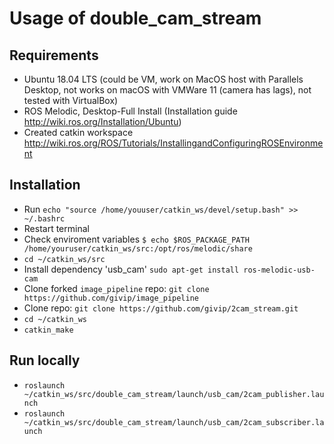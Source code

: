 # Usage of double_cam_stream

## Requirements
- Ubuntu 18.04 LTS (could be VM, work on MacOS host with Parallels Desktop,
    not works on macOS with VMWare 11 (camera has lags), not tested with VirtualBox)
- ROS Melodic, Desktop-Full Install (Installation guide http://wiki.ros.org/Installation/Ubuntu)
- Created catkin workspace http://wiki.ros.org/ROS/Tutorials/InstallingandConfiguringROSEnvironment

## Installation

- Run `echo "source /home/youuser/catkin_ws/devel/setup.bash" >> ~/.bashrc`
- Restart terminal
- Check enviroment variables
        `$ echo $ROS_PACKAGE_PATH
         /home/youruser/catkin_ws/src:/opt/ros/melodic/share`
- `cd ~/catkin_ws/src`
- Install dependency 'usb_cam' `sudo apt-get install ros-melodic-usb-cam`
- Clone forked `image_pipeline` repo: `git clone https://github.com/givip/image_pipeline`
- Clone repo: `git clone https://github.com/givip/2cam_stream.git`
- `cd ~/catkin_ws`
- `catkin_make`

## Run locally
- `roslaunch ~/catkin_ws/src/double_cam_stream/launch/usb_cam/2cam_publisher.launch`
- `roslaunch ~/catkin_ws/src/double_cam_stream/launch/usb_cam/2cam_subscriber.launch`
